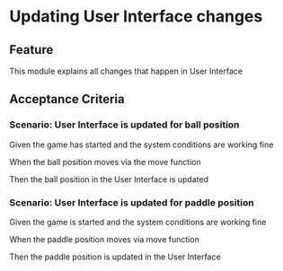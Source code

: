# Updating User Interface changes

## Feature

This module explains all changes that happen in User Interface

## Acceptance Criteria

### Scenario: User Interface is updated for ball position

  Given the game has started and the system conditions are working fine

  When the ball position moves via the move function

  Then the ball position in the User Interface is updated

### Scenario: User Interface is updated for paddle position

  Given the game is started and the system conditions are working fine

  When the paddle position moves via  move function

  Then the paddle position is updated in the User Interface
